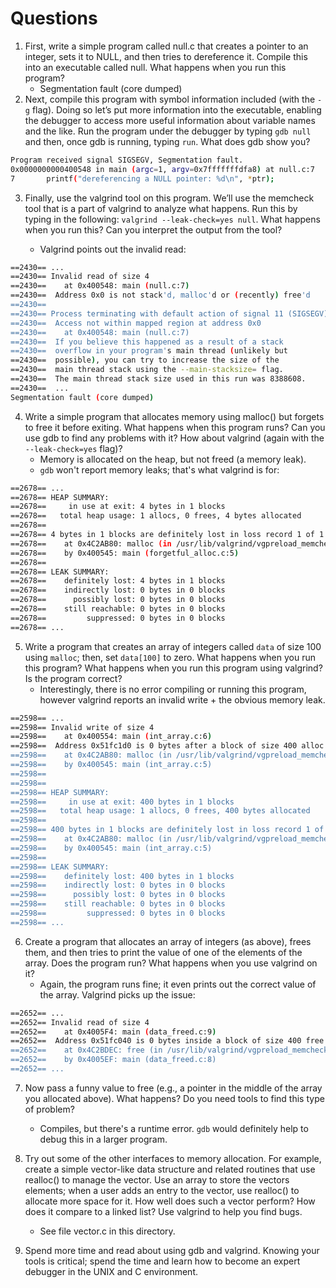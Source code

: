# Questions
1. First, write a simple program called null.c that creates a pointer to an integer, sets it to NULL, and then tries to dereference it. Compile this into an executable called null. What happens when you run this program?
    - Segmentation fault (core dumped)
2. Next, compile this program with symbol information included (with the `-g` flag). Doing so let’s put more information into the executable, enabling the debugger to access more useful information about variable names and the like. Run the program under the debugger by typing `gdb null` and then, once gdb is running, typing `run`. What does gdb show you?

```sh
Program received signal SIGSEGV, Segmentation fault.
0x0000000000400548 in main (argc=1, argv=0x7fffffffdfa8) at null.c:7
7	    printf("dereferencing a NULL pointer: %d\n", *ptr);
```

3. Finally, use the valgrind tool on this program. We’ll use the memcheck tool that is a part of valgrind to analyze what happens. Run this by typing in the following: `valgrind --leak-check=yes null`. What happens when you run this? Can you interpret the output from the tool?

    - Valgrind points out the invalid read:

```sh
==2430== ... 
==2430== Invalid read of size 4
==2430==    at 0x400548: main (null.c:7)
==2430==  Address 0x0 is not stack'd, malloc'd or (recently) free'd
==2430== 
==2430== Process terminating with default action of signal 11 (SIGSEGV)
==2430==  Access not within mapped region at address 0x0
==2430==    at 0x400548: main (null.c:7)
==2430==  If you believe this happened as a result of a stack
==2430==  overflow in your program's main thread (unlikely but
==2430==  possible), you can try to increase the size of the
==2430==  main thread stack using the --main-stacksize= flag.
==2430==  The main thread stack size used in this run was 8388608.
==2430==  ...
Segmentation fault (core dumped)
```

4. Write a simple program that allocates memory using malloc() but forgets to free it before exiting. What happens when this program runs? Can you use gdb to find any problems with it? How about valgrind (again with the `--leak-check=yes` flag)?
    - Memory is allocated on the heap, but not freed (a memory leak). 
    - `gdb` won't report memory leaks; that's what valgrind is for:
    
```sh
==2678== ...
==2678== HEAP SUMMARY:
==2678==     in use at exit: 4 bytes in 1 blocks
==2678==   total heap usage: 1 allocs, 0 frees, 4 bytes allocated
==2678== 
==2678== 4 bytes in 1 blocks are definitely lost in loss record 1 of 1
==2678==    at 0x4C2AB80: malloc (in /usr/lib/valgrind/vgpreload_memcheck-amd64-linux.so)
==2678==    by 0x400545: main (forgetful_alloc.c:5)
==2678== 
==2678== LEAK SUMMARY:
==2678==    definitely lost: 4 bytes in 1 blocks
==2678==    indirectly lost: 0 bytes in 0 blocks
==2678==      possibly lost: 0 bytes in 0 blocks
==2678==    still reachable: 0 bytes in 0 blocks
==2678==         suppressed: 0 bytes in 0 blocks
==2678== ...
```

5. Write a program that creates an array of integers called `data` of size 100 using `malloc`; then, set `data[100]` to zero. What happens when you run this program? What happens when you run this program using valgrind? Is the program correct?
    - Interestingly, there is no error compiling or running this program, however valgrind reports an invalid write + the obvious memory leak. 

```sh
==2598== ... 
==2598== Invalid write of size 4
==2598==    at 0x400554: main (int_array.c:6)
==2598==  Address 0x51fc1d0 is 0 bytes after a block of size 400 alloc'd
==2598==    at 0x4C2AB80: malloc (in /usr/lib/valgrind/vgpreload_memcheck-amd64-linux.so)
==2598==    by 0x400545: main (int_array.c:5)
==2598== 
==2598== 
==2598== HEAP SUMMARY:
==2598==     in use at exit: 400 bytes in 1 blocks
==2598==   total heap usage: 1 allocs, 0 frees, 400 bytes allocated
==2598== 
==2598== 400 bytes in 1 blocks are definitely lost in loss record 1 of 1
==2598==    at 0x4C2AB80: malloc (in /usr/lib/valgrind/vgpreload_memcheck-amd64-linux.so)
==2598==    by 0x400545: main (int_array.c:5)
==2598== 
==2598== LEAK SUMMARY:
==2598==    definitely lost: 400 bytes in 1 blocks
==2598==    indirectly lost: 0 bytes in 0 blocks
==2598==      possibly lost: 0 bytes in 0 blocks
==2598==    still reachable: 0 bytes in 0 blocks
==2598==         suppressed: 0 bytes in 0 blocks
==2598== ...

```

6. Create a program that allocates an array of integers (as above), frees them, and then tries to print the value of one of the elements of the array. Does the program run? What happens when you use valgrind on it?
    - Again, the program runs fine; it even prints out the correct value of the array. Valgrind picks up the issue: 

```sh
==2652== ... 
==2652== Invalid read of size 4
==2652==    at 0x4005F4: main (data_freed.c:9)
==2652==  Address 0x51fc040 is 0 bytes inside a block of size 400 free'd
==2652==    at 0x4C2BDEC: free (in /usr/lib/valgrind/vgpreload_memcheck-amd64-linux.so)
==2652==    by 0x4005EF: main (data_freed.c:8)
==2652== ... 
```

7. Now pass a funny value to free (e.g., a pointer in the middle of the array you allocated above). What happens? Do you need tools to find this type of problem?
    - Compiles, but there's a runtime error. `gdb` would definitely help to debug this in a larger program. 

8. Try out some of the other interfaces to memory allocation. For example, create a simple vector-like data structure and related routines that use realloc() to manage the vector. Use an array to store the vectors elements; when a user adds an entry to the vector, use realloc() to allocate more space for it. How well does such a vector perform? How does it compare to a linked list? Use valgrind to help you find bugs.
    - See file vector.c in this directory. 

9. Spend more time and read about using gdb and valgrind. Knowing your tools is critical; spend the time and learn how to become an expert debugger in the UNIX and C environment.
